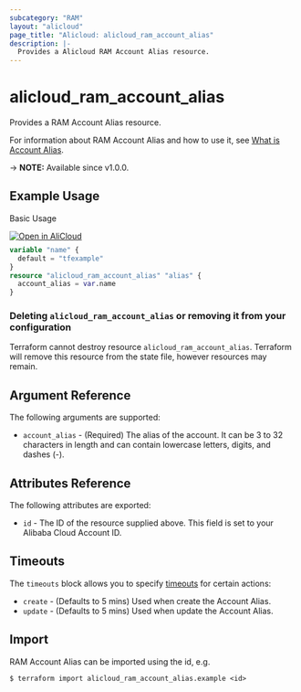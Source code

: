 ```yaml
---
subcategory: "RAM"
layout: "alicloud"
page_title: "Alicloud: alicloud_ram_account_alias"
description: |-
  Provides a Alicloud RAM Account Alias resource.
---
```


# alicloud_ram_account_alias

Provides a RAM Account Alias resource.



For information about RAM Account Alias and how to use it, see [What is Account Alias](https://next.api.alibabacloud.com/document/Ram/2015-05-01/SetAccountAlias).

-> **NOTE:** Available since v1.0.0.

## Example Usage

Basic Usage

<div style="display: block;margin-bottom: 40px;"><div class="oics-button" style="float: right;position: absolute;margin-bottom: 10px;">
  <a href="https://api.aliyun.com/terraform?resource=alicloud_ram_account_alias&exampleId=199509ee-dddc-e02e-194a-e933c48fe92a0ec7aefd&activeTab=example&spm=docs.r.ram_account_alias.0.199509eedd&intl_lang=EN_US" target="_blank">
    <img alt="Open in AliCloud" src="https://img.alicdn.com/imgextra/i1/O1CN01hjjqXv1uYUlY56FyX_!!6000000006049-55-tps-254-36.svg" style="max-height: 44px; max-width: 100%;">
  </a>
</div></div>

```terraform
variable "name" {
  default = "tfexample"
}
resource "alicloud_ram_account_alias" "alias" {
  account_alias = var.name
}
```

### Deleting `alicloud_ram_account_alias` or removing it from your configuration

Terraform cannot destroy resource `alicloud_ram_account_alias`. Terraform will remove this resource from the state file, however resources may remain.

## Argument Reference

The following arguments are supported:
* `account_alias` - (Required) The alias of the account.
It can be 3 to 32 characters in length and can contain lowercase letters, digits, and dashes (-).

## Attributes Reference

The following attributes are exported:
* `id` - The ID of the resource supplied above. This field is set to your Alibaba Cloud Account ID.

## Timeouts

The `timeouts` block allows you to specify [timeouts](https://developer.hashicorp.com/terraform/language/resources/syntax#operation-timeouts) for certain actions:
* `create` - (Defaults to 5 mins) Used when create the Account Alias.
* `update` - (Defaults to 5 mins) Used when update the Account Alias.

## Import

RAM Account Alias can be imported using the id, e.g.

```shell
$ terraform import alicloud_ram_account_alias.example <id>
```